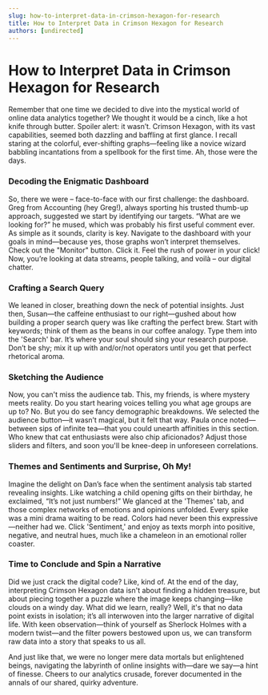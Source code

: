 ```yaml
---
slug: how-to-interpret-data-in-crimson-hexagon-for-research
title: How to Interpret Data in Crimson Hexagon for Research
authors: [undirected]
---
```


# How to Interpret Data in Crimson Hexagon for Research

Remember that one time we decided to dive into the mystical world of online data analytics together? We thought it would be a cinch, like a hot knife through butter. Spoiler alert: it wasn’t. Crimson Hexagon, with its vast capabilities, seemed both dazzling and baffling at first glance. I recall staring at the colorful, ever-shifting graphs—feeling like a novice wizard babbling incantations from a spellbook for the first time. Ah, those were the days.

### Decoding the Enigmatic Dashboard

So, there we were – face-to-face with our first challenge: the dashboard. Greg from Accounting (hey Greg!), always sporting his trusted thumb-up approach, suggested we start by identifying our targets. “What are we looking for?” he mused, which was probably his first useful comment ever. As simple as it sounds, clarity is key. Navigate to the dashboard with your goals in mind—because yes, those graphs won’t interpret themselves. Check out the "Monitor" button. Click it. Feel the rush of power in your click! Now, you’re looking at data streams, people talking, and voilà – our digital chatter.

### Crafting a Search Query 

We leaned in closer, breathing down the neck of potential insights. Just then, Susan—the caffeine enthusiast to our right—gushed about how building a proper search query was like crafting the perfect brew. Start with keywords; think of them as the beans in our coffee analogy. Type them into the 'Search' bar. It’s where your soul should sing your research purpose. Don’t be shy; mix it up with and/or/not operators until you get that perfect rhetorical aroma.

### Sketching the Audience

Now, you can't miss the audience tab. This, my friends, is where mystery meets reality. Do you start hearing voices telling you what age groups are up to? No. But you do see fancy demographic breakdowns. We selected the audience button—it wasn’t magical, but it felt that way. Paula once noted—between sips of infinite tea—that you could unearth affinities in this section. Who knew that cat enthusiasts were also chip aficionados? Adjust those sliders and filters, and soon you'll be knee-deep in unforeseen correlations.

### Themes and Sentiments and Surprise, Oh My!

Imagine the delight on Dan’s face when the sentiment analysis tab started revealing insights. Like watching a child opening gifts on their birthday, he exclaimed, “It’s not just numbers!” We glanced at the 'Themes' tab, and those complex networks of emotions and opinions unfolded. Every spike was a mini drama waiting to be read. Colors had never been this expressive—neither had we. Click 'Sentiment,' and enjoy as texts morph into positive, negative, and neutral hues, much like a chameleon in an emotional roller coaster.

### Time to Conclude and Spin a Narrative

Did we just crack the digital code? Like, kind of. At the end of the day, interpreting Crimson Hexagon data isn't about finding a hidden treasure, but about piecing together a puzzle where the image keeps changing—like clouds on a windy day. What did we learn, really? Well, it's that no data point exists in isolation; it’s all interwoven into the larger narrative of digital life. With keen observation—think of yourself as Sherlock Holmes with a modern twist—and the filter powers bestowed upon us, we can transform raw data into a story that speaks to us all. 

And just like that, we were no longer mere data mortals but enlightened beings, navigating the labyrinth of online insights with—dare we say—a hint of finesse. Cheers to our analytics crusade, forever documented in the annals of our shared, quirky adventure.